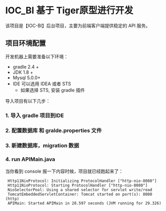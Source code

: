 # IOC_BI 基于 Tiger原型进行开发

该项目是【IOC-BI】后台项目，主要为前端客户端提供稳定的 API 服务。


## 项目环境配置

开发机器上需要准备以下环境：

* gradle 2.4 +
* JDK 1.8 +
* Mysql 5.0.0+
* IDE 可以选用 IDEA 或者 STS
    * 如果选择 STS, 安装 gradle 插件


导入项目有以下几步：

### 1. 导入 gradle 项目到IDE

### 2. 配置数据库 和 gralde.properties 文件

### 3. 新建数据库，migration 数据

### 4. run APIMain.java

当你看到 console 报一下内容时候，项目就已经跑起来了：


```
 Http11NioProtocol: Initializing ProtocolHandler ["http-nio-8080"]
 Http11NioProtocol: Starting ProtocolHandler ["http-nio-8080"]
 NioSelectorPool: Using a shared selector for servlet write/read
 TomcatEmbeddedServletContainer: Tomcat started on port(s): 8080 (http)
 APIMain: Started APIMain in 28.597 seconds (JVM running for 29.326)
```
